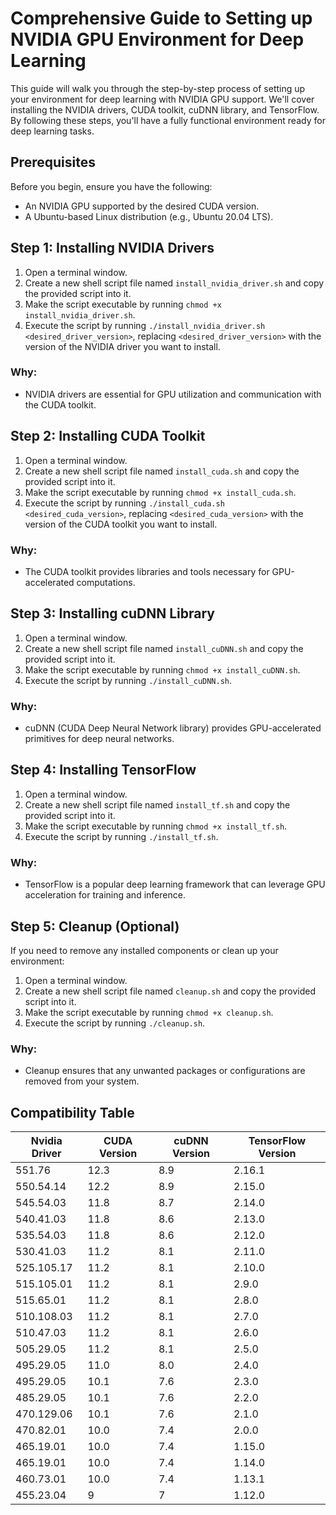 # Comprehensive Guide to Setting up NVIDIA GPU Environment for Deep Learning

This guide will walk you through the step-by-step process of setting up your environment for deep learning with NVIDIA GPU support. We'll cover installing the NVIDIA drivers, CUDA toolkit, cuDNN library, and TensorFlow. By following these steps, you'll have a fully functional environment ready for deep learning tasks.

## Prerequisites
Before you begin, ensure you have the following:
- An NVIDIA GPU supported by the desired CUDA version.
- A Ubuntu-based Linux distribution (e.g., Ubuntu 20.04 LTS).

## Step 1: Installing NVIDIA Drivers
1. Open a terminal window.
2. Create a new shell script file named `install_nvidia_driver.sh` and copy the provided script into it.
3. Make the script executable by running `chmod +x install_nvidia_driver.sh`.
4. Execute the script by running `./install_nvidia_driver.sh <desired_driver_version>`, replacing `<desired_driver_version>` with the version of the NVIDIA driver you want to install.

### Why:
- NVIDIA drivers are essential for GPU utilization and communication with the CUDA toolkit.

## Step 2: Installing CUDA Toolkit
1. Open a terminal window.
2. Create a new shell script file named `install_cuda.sh` and copy the provided script into it.
3. Make the script executable by running `chmod +x install_cuda.sh`.
4. Execute the script by running `./install_cuda.sh <desired_cuda_version>`, replacing `<desired_cuda_version>` with the version of the CUDA toolkit you want to install.

### Why:
- The CUDA toolkit provides libraries and tools necessary for GPU-accelerated computations.

## Step 3: Installing cuDNN Library
1. Open a terminal window.
2. Create a new shell script file named `install_cuDNN.sh` and copy the provided script into it.
3. Make the script executable by running `chmod +x install_cuDNN.sh`.
4. Execute the script by running `./install_cuDNN.sh`.

### Why:
- cuDNN (CUDA Deep Neural Network library) provides GPU-accelerated primitives for deep neural networks.

## Step 4: Installing TensorFlow
1. Open a terminal window.
2. Create a new shell script file named `install_tf.sh` and copy the provided script into it.
3. Make the script executable by running `chmod +x install_tf.sh`.
4. Execute the script by running `./install_tf.sh`.

### Why:
- TensorFlow is a popular deep learning framework that can leverage GPU acceleration for training and inference.

## Step 5: Cleanup (Optional)
If you need to remove any installed components or clean up your environment:
1. Open a terminal window.
2. Create a new shell script file named `cleanup.sh` and copy the provided script into it.
3. Make the script executable by running `chmod +x cleanup.sh`.
4. Execute the script by running `./cleanup.sh`.

### Why:
- Cleanup ensures that any unwanted packages or configurations are removed from your system.

## Compatibility Table


| Nvidia Driver | CUDA Version | cuDNN Version | TensorFlow Version |
|---------------|--------------|---------------|-------------------|
| 551.76        | 12.3         | 8.9           | 2.16.1             |
| 550.54.14     | 12.2         | 8.9           | 2.15.0             |
| 545.54.03     | 11.8         | 8.7           | 2.14.0             |
| 540.41.03     | 11.8         | 8.6           | 2.13.0             |
| 535.54.03     | 11.8         | 8.6           | 2.12.0             |
| 530.41.03     | 11.2         | 8.1           | 2.11.0             |
| 525.105.17    | 11.2         | 8.1           | 2.10.0             |
| 515.105.01    | 11.2         | 8.1           | 2.9.0              |
| 515.65.01     | 11.2         | 8.1           | 2.8.0              |
| 510.108.03    | 11.2         | 8.1           | 2.7.0              |
| 510.47.03     | 11.2         | 8.1           | 2.6.0              |
| 505.29.05     | 11.2         | 8.1           | 2.5.0              |
| 495.29.05     | 11.0         | 8.0           | 2.4.0              |
| 495.29.05     | 10.1         | 7.6           | 2.3.0              |
| 485.29.05     | 10.1         | 7.6           | 2.2.0              |
| 470.129.06    | 10.1         | 7.6           | 2.1.0              |
| 470.82.01     | 10.0         | 7.4           | 2.0.0              |
| 465.19.01     | 10.0         | 7.4           | 1.15.0             |
| 465.19.01     | 10.0         | 7.4           | 1.14.0             |
| 460.73.01     | 10.0         | 7.4           | 1.13.1             |
| 455.23.04     | 9            | 7             | 1.12.0             |


